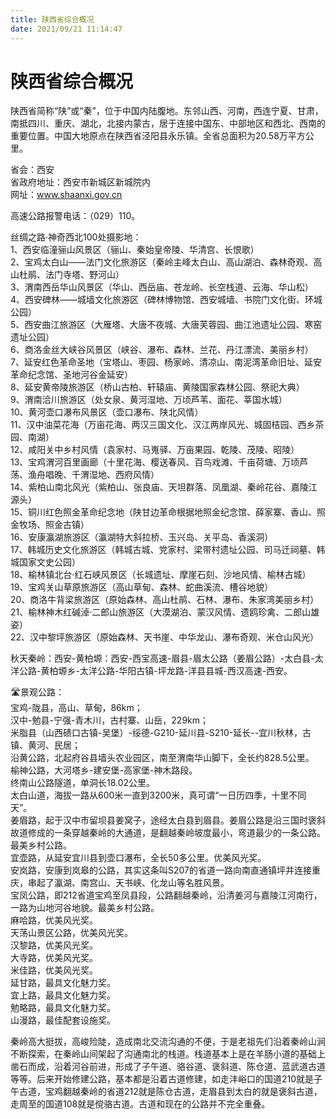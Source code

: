 ```yaml
---
title: 陕西省综合概况  
date: 2021/09/21 11:14:47  
---
```

  
# 陕西省综合概况  
陕西省简称“陕”或“秦”，位于中国内陆腹地。东邻山西、河南，西连宁夏、甘肃，南抵四川、重庆、湖北，北接内蒙古，居于连接中国东、中部地区和西北、西南的重要位置。中国大地原点在陕西省泾阳县永乐镇。全省总面积为20.58万平方公里。   

省会：西安  
省政府地址：西安市新城区新城院内  
网址：www.shaanxi.gov.cn  
  
高速公路报警电话：（029）110。   

丝绸之路·神奇西北100处摄影地：  
1、西安临潼骊山风景区（骊山、秦始皇帝陵、华清宫、长恨歌）  
2、宝鸡太白山——法门文化旅游区（秦岭主峰太白山、高山湖泊、森林奇观、高山杜鹃、法门寺塔、野河山）  
3、渭南西岳华山风景区（华山、西岳庙、苍龙岭、长空栈道、云海、华山松）  
4、西安碑林——城墙文化旅游区（碑林博物馆、西安城墙、书院门文化街、环城公园）  
5、西安曲江旅游区（大雁塔、大唐不夜城、大唐芙蓉园、曲江池遗址公园、寒窑遗址公园）  
6、商洛金丝大峡谷风景区（峡谷、瀑布、森林、兰花、丹江漂流、美丽乡村）  
7、延安红色革命圣地（宝塔山、枣园、杨家岭、清凉山、南泥湾革命旧址、延安革命纪念馆、圣地河谷金延安）  
8、延安黄帝陵旅游区（桥山古柏、轩辕庙、黄陵国家森林公园、祭祀大典）  
9、渭南洽川旅游区（处女泉、黄河湿地、万顷芦苇、面花、莘国水城）  
10、黄河壶口瀑布风景区（壶口瀑布、陕北风情）  
11、汉中油菜花海（万亩花海、两汉三国文化、汉江两岸风光、城固桔园、西乡茶园、南湖）  
12、咸阳关中乡村风情（袁家村、马嵬驿、万亩果园、乾陵、茂陵、昭陵）  
13、宝鸡渭河百里画廊（十里花海、樱送春风、百鸟戏滩、千亩荷塘、万顷芦荡、渔舟唱晚、千渭湿地、西府风情）  
14、紫柏山南北风光（紫柏山、张良庙、天坦群落、凤凰湖、秦岭花谷、嘉陵江源头）  
15、铜川红色照金革命纪念地（陕甘边革命根据地照金纪念馆、薛家寨、香山、照金牧场、照金古镇）  
16、安康瀛湖旅游区（瀛湖特大斜拉桥、玉兴岛、关平岛、香溪洞）  
17、韩城历史文化旅游区（韩城古城、党家村、梁带村遗址公园、司马迁祠墓、韩城国家文史公园）  
18、榆林镇北台·红石峡风景区（长城遗址、摩崖石刻、沙地风情、榆林古城）  
19、宝鸡关山草原旅游区（高山草甸、森林、蛇曲溪流、槽谷地貌）  
20、商洛牛背梁旅游区（原始森林、高山杜鹃、石林、瀑布、朱家湾美丽乡村）  
21、榆林神木红碱淖·二郎山旅游区（大漠湖泊、蒙汉风情、遗鸥珍禽、二郎山雄姿）  
22、汉中黎坪旅游区（原始森林、天书崖、中华龙山、瀑布奇观、米仓山风光）  

秋天秦岭：西安-黄柏塬：西安-西宝高速-眉县-眉太公路（姜眉公路）-太白县-太洋公路-黄柏塬乡-太洋公路-华阳古镇-坪龙路-洋县县城-西汉高速-西安。   

🛣️景观公路：  
宝鸡-陇县，高山、草甸，86km；  
汉中-勉县-宁强-青木川，古村寨、山岳，229km；  
米脂县（山西碛口古镇-吴堡）-绥德-G210-延川县-S210-延长--宜川秋林，古镇、黄河、民居；  
沿黄公路，北起府谷县墙头农业园区，南至渭南华山脚下，全长约828.5公里。   
榆神公路，大河塔乡-建安堡-高家堡-神木路段。   
终南山公路隧道，单洞长18.02公里。   
太白山道，海拔一路从600米一直到3200米，真可谓“一日历四季，十里不同天”。   
姜眉路，起于汉中市留坝县姜窝子，途经太白县到眉县。姜眉公路是沿三国时褒斜故道修成的一条穿越秦岭的大通道，是翻越秦岭坡度最小，弯道最少的一条公路。最美乡村公路。   
宜壶路，从延安宜川县到壶口瀑布，全长50多公里。优美风光奖。   
安岚路，安康到岚皋的公路，其实这条叫S207的省道一路向南直通镇坪并连接重庆，串起了瀛湖、南宫山、天书峡、化龙山等名胜风景。   
宝凤公路，即212省道宝鸡至凤县段，公路翻越秦岭，沿清姜河与嘉陵江河南行，一路为山地河谷地貌。最美乡村公路。   
麻哈路，优美风光奖。   
天荡山景区公路，优美风光奖。   
汉黎路，优美风光奖。   
大寺路，优美风光奖。   
米佳路，优美风光奖。   
延甘路，最具文化魅力奖。   
宜上路，最具文化魅力奖。   
勉略路，最具文化魅力奖。   
山漫路，最佳配套设施奖。   
  
秦岭高大挺拔，高峻险陡，造成南北交流沟通的不便，于是老祖先们沿着秦岭山涧不断探索，在秦岭山间架起了沟通南北的栈道。栈道基本上是在羊肠小道的基础上凿石而成，沿着河谷前进，形成了子午道、骆谷道、褒斜道、陈仓道、蓝武道古道等等。后来开始修建公路，基本都是沿着古道修建，如走沣峪口的国道210就是子午古道，宝鸡翻越秦岭的省道212就是陈仓古道，走眉县到太白的就是褒斜古道，走周至的国道108就是傥骆古道。古道和现在的公路并不完全重叠。   
